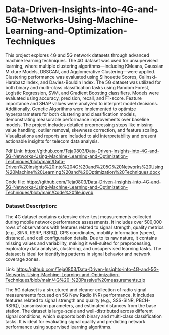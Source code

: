 # Data-Driven-Insights-into-4G-and-5G-Networks-Using-Machine-Learning-and-Optimization-Techniques
This project explores 4G and 5G network datasets through advanced machine learning techniques. The 4G dataset was used for unsupervised learning, where multiple clustering algorithms—including KMeans, Gaussian Mixture Models, DBSCAN, and Agglomerative Clustering—were applied. Clustering performance was evaluated using Silhouette Scores, Calinski-Harabasz Index, and Davies-Bouldin Index. The 5G dataset was utilized for both binary and multi-class classification tasks using Random Forest, Logistic Regression, SVM, and Gradient Boosting classifiers. Models were evaluated using accuracy, precision, recall, and F1-score. Feature importance and SHAP values were analyzed to interpret model decisions. Additionally, Genetic Algorithms were implemented to optimize hyperparameters for both clustering and classification models, demonstrating measurable performance improvements over baseline models. The project includes detailed preprocessing steps like missing value handling, outlier removal, skewness correction, and feature scaling. Visualizations and reports are included to aid interpretability and present actionable insights for telecom data analysis.

Pdf Link: https://github.com/Teja0803/Data-Driven-Insights-into-4G-and-5G-Networks-Using-Machine-Learning-and-Optimization-Techniques/blob/main/Data-Driven%20Insights%20into%204G%20and%205G%20Networks%20Using%20Machine%20Learning%20and%20Optimization%20Techniques.docx 

Code file: https://github.com/Teja0803/Data-Driven-Insights-into-4G-and-5G-Networks-Using-Machine-Learning-and-Optimization-Techniques/blob/main/Code%20file.ipynb  

### Dataset Description:
The 4G dataset contains extensive drive-test measurements collected during mobile network performance assessments. It includes over 500,000 rows of observations with features related to signal strength, quality metrics (e.g., SINR, RSRP, RSRQ), GPS coordinates, mobility information (speed, distance), and cell configuration details. Due to its raw nature, it contains missing values and variability, making it well-suited for preprocessing, exploratory data analysis, clustering, and unsupervised learning tasks. The dataset is ideal for identifying patterns in signal behavior and network coverage zones.

Link: https://github.com/Teja0803/Data-Driven-Insights-into-4G-and-5G-Networks-Using-Machine-Learning-and-Optimization-Techniques/blob/main/4G%20-%20Passive%20measurements.zip

The 5G dataset is a structured and cleaner collection of radio signal measurements focused on 5G New Radio (NR) performance. It includes features related to signal strength and quality (e.g., SSS-SINR, PBCH-RSRQ), transmission parameters, and estimated distances from the base station. The dataset is large-scale and well-distributed across different signal conditions, which supports both binary and multi-class classification tasks. It is ideal for evaluating signal quality and predicting network performance using supervised learning algorithms.

